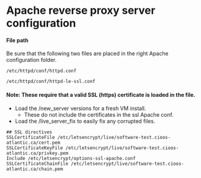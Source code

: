 # Apache reverse proxy server configuration

#### File path
 Be sure that the following two files are placed in the right Apache configuration folder.
 
 `/etc/httpd/conf/httpd.conf`
 
 `/etc/httpd/conf/httpd-le-ssl.conf`
 
#### Note: These require that a valid SSL (https) certificate is loaded in the file.

* Load the /new_server versions for a fresh VM install.
    * These do not include the certificates in the ssl Apache conf.
* Load the /live_server_fix to easily fix any corrupted files.
 
```
## SSL directives
SSLCertificateFile /etc/letsencrypt/live/software-test.cioos-atlantic.ca/cert.pem
SSLCertificateKeyFile /etc/letsencrypt/live/software-test.cioos-atlantic.ca/privkey.pem
Include /etc/letsencrypt/options-ssl-apache.conf
SSLCertificateChainFile /etc/letsencrypt/live/software-test.cioos-atlantic.ca/chain.pem
```
